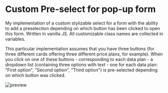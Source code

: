 # Custom Pre-select for pop-up form

My implementation of a custom stylizable select for a form with the ability to add a preselection depending on which button has been clicked to open this form. Written in vanilla JS. All customizable class names are collected in variables.

This particular implementation assumes that you have three buttons (for three different cards offering three different price plans, for example). When you click on one of these buttons - corresponding to each data plan - a dropdown list (containing three options with text - one for each data plan: "First option", "Second option", "Third option") is pre-selected depending on which button was clicked.


![preview](https://github.com/denkhr/custom-pre-select/assets/142550084/a8c3e1c3-22e2-4cdb-ac0b-2a98a0680142)
